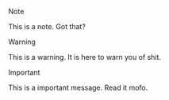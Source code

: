 > [!NOTE]
> This is a note. Got that?

> [!WARNING]
> This is a warning. It is here to warn you of shit.

> [!IMPORTANT]
> This is a important message. Read it mofo.
